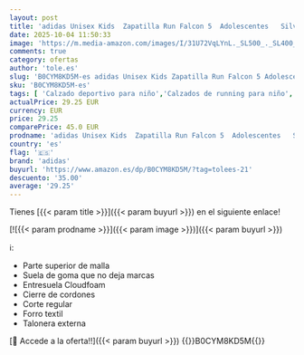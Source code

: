 ```yaml
---
layout: post
title: 'adidas Unisex Kids  Zapatilla Run Falcon 5  Adolescentes   Silver/Silver Metallic/Carbon  40'
date: 2025-10-04 11:50:33
image: 'https://m.media-amazon.com/images/I/31U72VqLYnL._SL500_._SL400_.jpg'
comments: true
category: ofertas
author: 'tole.es'
slug: 'B0CYM8KD5M-es adidas Unisex Kids Zapatilla Run Falcon 5 Adolescentes...'
sku: 'B0CYM8KD5M-es'
tags: [ 'Calzado deportivo para niño','Calzados de running para niño','Calzados para correr en asfalto para niño','Moda','Moda Niño','Zapatillas deportivas y de moda para niños','Zapatos de niño','adidas','zapatilla','🇪🇸', ]
actualPrice: 29.25 EUR
currency: EUR
price: 29.25
comparePrice: 45.0 EUR
prodname: 'adidas Unisex Kids  Zapatilla Run Falcon 5  Adolescentes   Silver/Silver Metallic/Carbon  40'
country: 'es'
flag: '🇪🇸'
brand: 'adidas'
buyurl: 'https://www.amazon.es/dp/B0CYM8KD5M/?tag=tolees-21'
descuento: '35.00'
average: '29.25'
---
```


Tienes [{{< param title >}}]({{< param buyurl >}}) en el siguiente enlace!

[![{{< param prodname >}}]({{< param image >}})]({{< param buyurl >}})

ℹ️:

- Parte superior de malla
- Suela de goma que no deja marcas
- Entresuela Cloudfoam
- Cierre de cordones
- Corte regular
- Forro textil
- Talonera externa

[🛒 Accede a la oferta!!]({{< param buyurl >}})
{{<world>}}B0CYM8KD5M{{</world>}}
